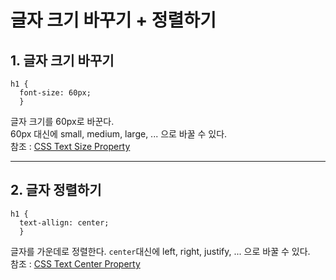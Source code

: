 # 글자 크기 바꾸기 + 정렬하기

## 1. 글자 크기 바꾸기  
```
h1 {
  font-size: 60px;
  }
  ```
글자 크기를 60px로 바꾼다.  
60px 대신에 small, medium, large, ... 으로 바꿀 수 있다.  
참조 : [CSS Text Size Property](https://www.w3schools.com/cssref/pr_font_font-size.asp)

---

## 2. 글자 정렬하기  
```
h1 {
  text-allign: center;
  }
  ```
  글자를 가운데로 정렬한다.
  `center`대신에 left, right, justify, ... 으로 바꿀 수 있다.  
  참조 : [CSS Text Center Property](https://www.w3schools.com/cssref/pr_text_text-align.ASP)
